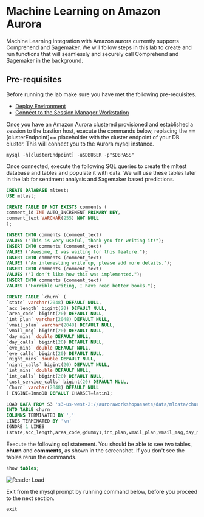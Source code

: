 # Machine Learning on Amazon Aurora 

Machine Learning integration with Amazon aurora currently supports Comprehend and Sagemaker. We will follow steps in this lab to create and run functions that will seamlessly and securely call Comprehend and Sagemaker in the background.

## Pre-requisites
Before running the lab make sure you have met the following pre-requisites.

* [Deploy Environment](/prereqs/environment/)
* [Connect to the Session Manager Workstation](/prereqs/connect/)

Once you have an Amazon Aurora clustered provisioned and established a session to the bastion host, execute the commands below, replacing the ==[clusterEndpoint]== placeholder with the cluster endpoint of your DB cluster. This will connect you to the Aurora mysql  instance.

``` shell
mysql -h[clusterEndpoint] -u$DBUSER -p"$DBPASS"
```

Once connected, execute the following SQL queries to create the mltest database and tables and populate it with data. We will use these tables later in the lab for sentiment analysis and Sagemaker based predictions.

```sql
CREATE DATABASE mltest;
USE mltest;

CREATE TABLE IF NOT EXISTS comments (
comment_id INT AUTO_INCREMENT PRIMARY KEY,
comment_text VARCHAR(255) NOT NULL
);

INSERT INTO comments (comment_text)
VALUES ("This is very useful, thank you for writing it!");
INSERT INTO comments (comment_text)
VALUES ("Awesome, I was waiting for this feature.");
INSERT INTO comments (comment_text)
VALUES ("An interesting write up, please add more details.");
INSERT INTO comments (comment_text)
VALUES ("I don’t like how this was implemented.");
INSERT INTO comments (comment_text)
VALUES ("Horrible writing, I have read better books.");

CREATE TABLE `churn` (
`state` varchar(2048) DEFAULT NULL,
`acc_length` bigint(20) DEFAULT NULL,
`area_code` bigint(20) DEFAULT NULL,
`int_plan` varchar(2048) DEFAULT NULL,
`vmail_plan` varchar(2048) DEFAULT NULL,
`vmail_msg` bigint(20) DEFAULT NULL,
`day_mins` double DEFAULT NULL,
`day_calls` bigint(20) DEFAULT NULL,
`eve_mins` double DEFAULT NULL,
`eve_calls` bigint(20) DEFAULT NULL,
`night_mins` double DEFAULT NULL,
`night_calls` bigint(20) DEFAULT NULL,
`int_mins` double DEFAULT NULL,
`int_calls` bigint(20) DEFAULT NULL,
`cust_service_calls` bigint(20) DEFAULT NULL,
`Churn` varchar(2048) DEFAULT NULL
) ENGINE=InnoDB DEFAULT CHARSET=latin1;

LOAD DATA FROM S3 's3-us-west-2://auroraworkshopassets/data/mldata/churn.txt'
INTO TABLE churn
COLUMNS TERMINATED BY ','
LINES TERMINATED BY '\n'
IGNORE 1 LINES
(state,acc_length,area_code,@dummy1,int_plan,vmail_plan,vmail_msg,day_mins,day_calls,@dummy2,eve_mins,eve_calls,@dummy3,night_mins,night_calls,@dummy4,int_mins,int_calls,@dummy5,cust_service_calls,Churn);

```

Execute the following sql statement. You should be able to see two tables, **churn** and **comments**, as shown in the screenshot. If you don't see the tables rerun the commands.

``` sql
show tables;
```
<span class="image">![Reader Load](/ml/overview/1-tables.png?raw=true)</span>

Exit from the mysql prompt by running command below, before you proceed to the next section.

``` sql
exit
```
